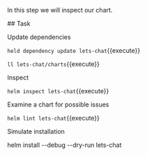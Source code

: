 In this step we will inspect our chart.

## Task

Update dependencies

`held dependency update lets-chat`{{execute}}

`ll lets-chat/charts`{{execute}}

Inspect

`helm inspect lets-chat`{{execute}}

Examine a chart for possible issues

`helm lint lets-chat`{{execute}}

Simulate installation

helm install --debug --dry-run lets-chat
